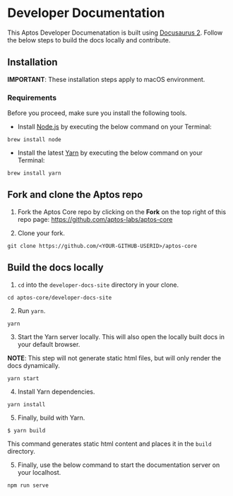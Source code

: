 # Developer Documentation

This Aptos Developer Documenatation is built using [Docusaurus 2](https://docusaurus.io/). Follow the below steps to build the docs locally and contribute.

## Installation

**IMPORTANT**: These installation steps apply to macOS environment.

### Requirements

Before you proceed, make sure you install the following tools.

- Install [Node.js](https://nodejs.org/en/download/) by executing the below command on your Terminal:

```
brew install node
```

- Install the latest [Yarn](https://classic.yarnpkg.com/lang/en/docs/install/#mac-stable) by executing the below command on your Terminal:

```
brew install yarn
```

## Fork and clone the Aptos repo

1. Fork the Aptos Core repo by clicking on the **Fork** on the top right of this repo page:
https://github.com/aptos-labs/aptos-core

2. Clone your fork.

  ```
  git clone https://github.com/<YOUR-GITHUB-USERID>/aptos-core

  ```

## Build the docs locally

1. `cd` into the `developer-docs-site` directory in your clone.

  ```
  cd aptos-core/developer-docs-site
  ```
2. Run `yarn`.

  ```
  yarn
  ```

3. Start the Yarn server locally. This will also open the locally built docs in your default browser.

  **NOTE**: This step will not generate static html files, but will only render the docs dynamically.

  ```
  yarn start
  ```

4. Install Yarn dependencies.

  ```
  yarn install
  ```
5. Finally, build with Yarn.

  ```
  $ yarn build
  ```

This command generates static html content and places it in the `build` directory.

5. Finally, use the below command to start the documentation server on your localhost.

  ```
  npm run serve
  ```
